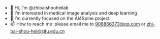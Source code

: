 - 👋 Hi, I’m @zhibaishouheilab
- 👀 I’m interested in medical image analysis and deep learning
- 🌱 I’m currently focused on the AI4Spine project
- 📫 How to reach me :please email me to 906866373@qq.com or zhi-bai-shou-hei@sjtu.edu.cn

<!---
zhibaishouheilab/zhibaishouheilab is a ✨ special ✨ repository because its `README.md` (this file) appears on your GitHub profile.
You can click the Preview link to take a look at your changes.
--->
